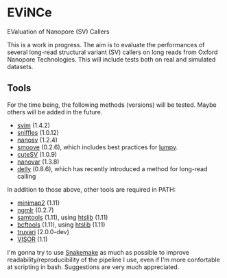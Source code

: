 # EViNCe
EValuation of Nanopore (SV) Callers

This is a work in progress. The aim is to evaluate the performances of several long-read structural variant (SV) callers on long reads from Oxford Nanopore Technologies. This will include tests both on real and simulated datasets.

## Tools

For the time being, the following methods (versions) will be tested. Maybe others will be added in the future.

- [svim](https://github.com/eldariont/svim) (1.4.2)
- [sniffles](https://github.com/fritzsedlazeck/Sniffles) (1.0.12)
- [nanosv](https://github.com/mroosmalen/nanosv) (1.2.4)
- [smoove](https://github.com/brentp/smoove) (0.2.6), which includes best practices for [lumpy](https://github.com/arq5x/lumpy-sv).
- [cuteSV](https://github.com/tjiangHIT/cuteSV) (1.0.9)
- [nanovar](https://github.com/cytham/nanovar) (1.3.8)
- [delly](https://github.com/dellytools/delly) (0.8.6), which has recently introduced a method for long-read calling

In addition to those above, other tools are required in PATH:

- [minimap2](https://github.com/lh3/minimap2) (1.11)
- [ngmlr](https://github.com/philres/ngmlr) (0.2.7)
- [samtools](https://github.com/samtools/samtools) (1.11), using [htslib](https://github.com/samtools/htslib) (1.11)
- [bcftools](https://github.com/samtools/bcftools) (1.11), using [htslib](https://github.com/samtools/htslib) (1.11)
- [truvari](https://github.com/spiralgenetics/truvari) (2.0.0-dev)
- [VISOR](https://github.com/davidebolo1993/VISOR) (1.1)

I'm gonna try to use [Snakemake](https://snakemake.readthedocs.io/en/stable) as much as possible to improve readability/reproducibility of the pipeline I use, even if I'm more confortable at scripting in bash. Suggestions are very much appreciated.
